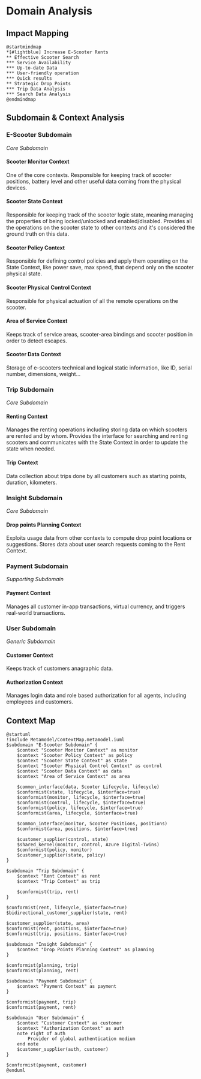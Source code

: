 # Domain Analysis

## Impact Mapping
```plantuml
@startmindmap
*[#lightblue] Increase E-Scooter Rents
** Effective Scooter Search
*** Service Availability
*** Up-to-date Data
*** User-friendly operation
*** Quick results
** Strategic Drop Points
*** Trip Data Analysis
*** Search Data Analysis
@endmindmap
```

## Subdomain & Context Analysis

### E-Scooter Subdomain
*Core Subdomain*
#### Scooter Monitor Context
One of the core contexts. Responsible for keeping track of scooter positions, battery level and other useful data coming from the physical devices. 
#### Scooter State Context
Responsible for keeping track of the scooter logic state, meaning managing the properties of being locked/unlocked and enabled/disabled. Provides all the operations on the scooter state to other contexts and it's considered the ground truth on this data.
#### Scooter Policy Context
Responsible for defining control policies and apply them operating on the State Context, like power save, max speed, that depend only on the scooter physical state.
#### Scooter Physical Control Context
Responsible for physical actuation of all the remote operations on the scooter.
#### Area of Service Context
Keeps track of service areas, scooter-area bindings and scooter position in order to detect escapes.
#### Scooter Data Context
Storage of e-scooters technical and logical static information, like ID, serial number, dimensions, weight...

### Trip Subdomain
*Core Subdomain*
#### Renting Context
Manages the renting operations including storing data on which scooters are rented and by whom. Provides the interface for searching and renting scooters and communicates with the State Context in order to update the state when needed.
#### Trip Context
Data collection about trips done by all customers such as starting points, duration, kilometers.

### Insight Subdomain
*Core Subdomain*
#### Drop points Planning Context
Exploits usage data from other contexts to compute drop point locations or suggestions.
Stores data about user search requests coming to the Rent Context.

### Payment Subdomain
*Supporting Subdomain*
#### Payment Context
Manages all customer in-app transactions, virtual currency, and triggers real-world transactions.

### User Subdomain
*Generic Subdomain*
#### Customer Context
Keeps track of customers anagraphic data.
#### Authorization Context
Manages login data and role based authorization for all agents, including employees and customers.


## Context Map
```plantuml
@startuml
!include Metamodel/ContextMap.metamodel.iuml
$subdomain "E-Scooter Subdomain" {
    $context "Scooter Monitor Context" as monitor
    $context "Scooter Policy Context" as policy
    $context "Scooter State Context" as state
    $context "Scooter Physical Control Context" as control
    $context "Scooter Data Context" as data
    $context "Area of Service Context" as area

    $common_interface(data, Scooter Lifecycle, lifecycle)
    $conformist(state, lifecycle, $interface=true)
    $conformist(monitor, lifecycle, $interface=true)
    $conformist(control, lifecycle, $interface=true)
    $conformist(policy, lifecycle, $interface=true)
    $conformist(area, lifecycle, $interface=true)

    $common_interface(monitor, Scooter Positions, positions)
    $conformist(area, positions, $interface=true)

    $customer_supplier(control, state)
    $shared_kernel(monitor, control, Azure Digital-Twins)
    $conformist(policy, monitor)
    $customer_supplier(state, policy)
}

$subdomain "Trip Subdomain" {
    $context "Rent Context" as rent
    $context "Trip Context" as trip
    
    $conformist(trip, rent)
}

$conformist(rent, lifecycle, $interface=true)
$bidirectional_customer_supplier(state, rent)

$customer_supplier(state, area)
$conformist(rent, positions, $interface=true)
$conformist(trip, positions, $interface=true)

$subdomain "Insight Subdomain" {
    $context "Drop Points Planning Context" as planning
}

$conformist(planning, trip)
$conformist(planning, rent)

$subdomain "Payment Subdomain" {
    $context "Payment Context" as payment
}

$conformist(payment, trip)
$conformist(payment, rent)

$subdomain "User Subdomain" {
    $context "Customer Context" as customer
    $context "Authorization Context" as auth
    note right of auth
        Provider of global authentication medium
    end note
    $customer_supplier(auth, customer)
}

$conformist(payment, customer)
@enduml
```
